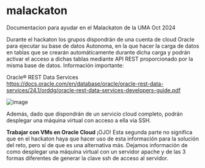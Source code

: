 # malackaton
Documentacion para ayudar en el Malackaton de la UMA Oct 2024

Durante el hackaton los grupos dispondrán de una cuenta de cloud Oracle para ejecutar su base de datos Autonoma, en la que hacer la carga de datos en tablas que se crearán automáticamente durante dicha carga y podrán activar el acceso a dichas tablas mediante API REST proporcionado por la misma base de datos.
Información importante:

Oracle® REST Data Services
https://docs.oracle.com/en/database/oracle/oracle-rest-data-services/24.1/orddg/oracle-rest-data-services-developers-guide.pdf

![image](https://github.com/user-attachments/assets/cfc1b268-7f3c-4c3e-b7b9-5238027d25d6)

Además, dado que dispondrán de un servicio cloud completo, podrán desplegar una máquina virtual con acceso a ella via SSH.

**Trabajar con VMs en Oracle Cloud**
¡OJO! Esta segunda parte no significa que en el hackaton haya que hacer uso de esta información para la solución del reto, pero sí de que es una alternativa más.
Dejamos información de como desplegar una máquina virtual con un servidor apache y de las 3 formas diferentes de generar la clave ssh de acceso al servidor. 
